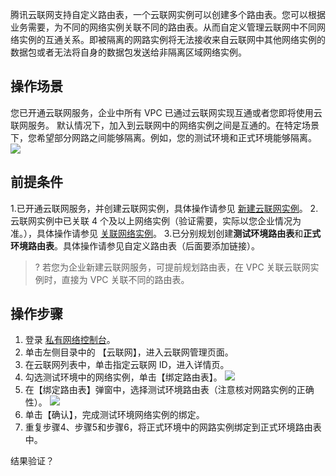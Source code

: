 腾讯云联网支持自定义路由表，一个云联网实例可以创建多个路由表。您可以根据业务需要，为不同的网络实例关联不同的路由表。从而自定义管理云联网中不同网络实例的互通关系。即被隔离的网路实例将无法接收来自云联网中其他网络实例的数据包或者无法将自身的数据包发送给非隔离区域网络实例。

## 操作场景

您已开通云联网服务，企业中所有 VPC 已通过云联网实现互通或者您即将使用云联网服务。
默认情况下，加入到云联网中的网络实例之间是互通的。在特定场景下，您希望部分网路之间能够隔离。例如，您的测试环境和正式环境能够隔离。
![](https://main.qcloudimg.com/raw/c03237d2fb5c47cecefbcc9ad783ae4f.png)

## 前提条件
1.已开通云联网服务，并创建云联网实例，具体操作请参见 [新建云联网实例](https://cloud.tencent.com/document/product/877/18752)。
2.云联网实例中已关联 4 个及以上网络实例（验证需要，实际以您企业情况为准。），具体操作请参见 [关联网络实例](https://cloud.tencent.com/document/product/877/18747)。
3.已分别规划创建**测试环境路由表**和**正式环境路由表**。具体操作请参见自定义路由表（后面要添加链接）。
>? 若您为企业新建云联网服务，可提前规划路由表，在 VPC 关联云联网实例时，直接为 VPC 关联不同的路由表。
>


## 操作步骤
1. 登录 [私有网络控制台](https://console.cloud.tencent.com/vpc/vpc?rid=1)。
2. 单击左侧目录中的 【云联网】，进入云联网管理页面。
3. 在云联网列表中，单击指定云联网 ID，进入详情页。
4. 勾选测试环境中的网络实例，单击【绑定路由表】。
![](https://main.qcloudimg.com/raw/918b0e2b416aad37d50e663f28a2ed8b.png)
5. 在【绑定路由表】弹窗中，选择测试环境路由表（注意核对网路实例的正确性）。
![](https://main.qcloudimg.com/raw/47544d2b8e4a2b6a8a166c4255d143a4.png)
6. 单击【确认】，完成测试环境网络实例的绑定。
7. 重复步骤4、步骤5和步骤6，将正式环境中的网路实例绑定到正式环境路由表中。

结果验证？
